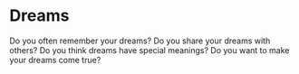 # Dreams  


Do you often remember your dreams? Do you share your dreams with others? Do you think dreams have special meanings? Do you want to make your dreams come true?